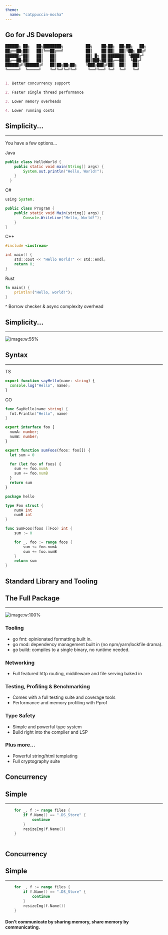 ```yaml
---
theme: 
  name: "catppuccin-mocha"
---
```

Go for JS Developers
---
<!-- pause -->
```python +no_background
██████╗ ██╗   ██╗████████╗          ██╗    ██╗██╗  ██╗██╗   ██╗
██╔══██╗██║   ██║╚══██╔══╝          ██║    ██║██║  ██║╚██╗ ██╔╝
██████╔╝██║   ██║   ██║             ██║ █╗ ██║███████║ ╚████╔╝ 
██╔══██╗██║   ██║   ██║             ██║███╗██║██╔══██║  ╚██╔╝  
██████╔╝╚██████╔╝   ██║██╗██╗██╗    ╚███╔███╔╝██║  ██║   ██║   
╚═════╝  ╚═════╝    ╚═╝╚═╝╚═╝╚═╝     ╚══╝╚══╝ ╚═╝  ╚═╝   ╚═╝   
                                                               
```
<!-- speaker_note: Obvously not for front end -->
<!-- pause -->
```markdown +no_background {all|1|3|5|7|all}
1. Better concurrency support

2. Faster single thread performance

3. Lower memory overheads

4. Lower running costs
```
<!-- speaker_note: These are reasons for many languages... -->
<!-- alignment: center -->
<!-- end_slide -->
## Simplicity...

--- 

You have a few options...
<!-- pause -->
<!-- alignment: center -->
<!-- column_layout: [1, 1] -->
<!-- column: 0 -->
Java
```java +line_numbers
public class HelloWorld {
    public static void main(String[] args) {
        System.out.println("Hello, World!");
    }
  }
```
<!-- pause -->
C#
```java +line_numbers
using System;

public class Program {
    public static void Main(string[] args) {
        Console.WriteLine("Hello, World!");
    }
}
```
<!-- pause -->
<!-- column: 1 -->
C++
```c +line_numbers
#include <iostream> 

int main() {
    std::cout << "Hello World!" << std::endl; 
    return 0;
}
```
<!-- pause -->
Rust
```rust +line_numbers
fn main() {
    println!("Hello, world!");
}
```
^ Borrow checker & async complexity overhead
<!-- pause  -->
<!-- alignment: center -->
<!-- end_slide -->
## Simplicity...

---
![image:w:55%](images/meme2.jpg)
<!-- end_slide -->
Syntax
---
---
<!-- column_layout: [1, 1] -->
<!-- alignment: center -->
<!-- column: 0 -->
TS
```typescript +line_numbers
export function sayHello(name: string) {
  console.log("Hello", name);
}
```

<!-- column: 1 -->
GO
```go +line_numbers
func SayHello(name string) {
  fmt.Println("Hello", name)
}
```
<!-- pause -->
<!-- column: 0 -->
```typescript +line_numbers
export interface foo {
  numA: number;
  numB: number;
}

export function sumFoos(foos: foo[]) {
  let sum = 0

  for (let foo of foos) {
    sum += foo.numA
    sum += foo.numB
  }
  return sum
}
```
<!-- column: 1 -->
```go +line_numbers
package hello

type Foo struct {
	numA int
	numB int
}

func SumFoos(foos []Foo) int {
	sum := 0

	for _, foo := range foos {
		sum += foo.numA
		sum += foo.numB
	}
	return sum
}
```
<!-- end_slide -->
<!-- alignment: center -->
Standard Library and Tooling
---
<!-- alignment: left -->
## The Full Package
---
<!-- speaker_note: Go has a philosophy of no dependencies -->
<!-- column_layout: [1, 1] -->
<!-- column: 1 -->
![image:w:100%](images/meme4.png)
<!-- column: 0 -->
### Tooling
- go fmt: opinionated formatting built in. 
- go mod: dependency management built in (no npm/yarn/lockfile drama).
- go build: compiles to a single binary, no runtime needed.
<!-- pause -->
### Networking
- Full featured http routing, middleware and file serving baked in
<!-- pause -->
### Testing, Profiling & Benchmarking
- Comes with a full testing suite and coverage tools
- Performance and memory profiling with Pprof
<!-- pause -->
### Type Safety
- Simple and powerful type system
- Build right into the compiler and LSP 
<!-- pause -->
### Plus more...
- Powerful string/html templating
- Full cryptography suite
<!-- end_slide -->
<!-- alignment: center -->
Concurrency
---
<!-- alignment: left -->
## Simple
---

```go +line_numbers
	for _, f := range files {
		if f.Name() == ".DS_Store" {
			continue
		}
		resizeImg(f.Name())
	}
 
```
<!-- end_slide -->
<!-- alignment: center -->
Concurrency
---
<!-- alignment: left -->
## Simple
---

```go +line_numbers
	for _, f := range files {
		if f.Name() == ".DS_Store" {
			continue
		}
		resizeImg(f.Name())
	}
```
<!-- pause -->
<!-- column_layout: [1, 2] -->
<!-- column: 0 -->
#### Don't communicate by sharing memory, share memory by communicating.
